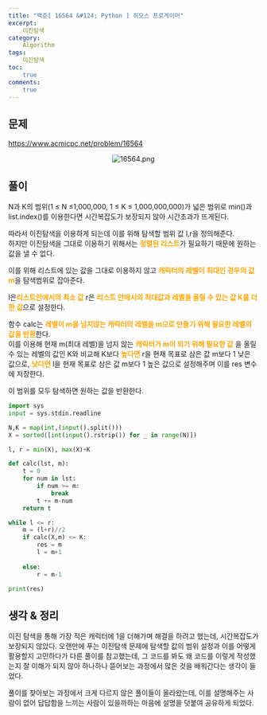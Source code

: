 ```yaml
---
title: "백준[ 16564 &#124; Python ] 히오스 프로게이머"
excerpt: 
    이진탐색
category: 
    Algorithm
tags: 
    이진탐색
toc: 
    true
comments: 
    true
---
```


<style type = 'text/css'>
    .o{
    font-weight: bold;
    color:orange;
    }
</style>

## 문제  
<https://www.acmicpc.net/problem/16564>
<p align = "center"><img alt = "16564.png" src = "../../assets/images/boj/16564.png"></p>

## 풀이  
N과 K의 범위(1 ≤ N ≤1,000,000, 1 ≤ K ≤ 1,000,000,000)가 넓은 범위로 min()과 list.index()를 이용한다면 시간복잡도가 보장되지 않아 시간초과가 뜨게된다.  
  
따라서 이진탐색을 이용하게 되는데 이를 위해 탐색할 범위 값 l,r을 정의해준다.  
하지만 이진탐색을 그대로 이용하기 위해서는 <span class = "o">정렬된 리스트</span>가 필요하기 때문에 원하는 값을 낼 수 없다.  

이를 위해 리스트에 있는 값을 그대로 이용하지 않고 <span class = "o">캐릭터의 레벨이 최대인 경우의 값 m</span>을 탐색범위로 잡아준다.  

l은<span class = "o">리스트안에서의 최소 값</span> r은 <span class = "o">리스트 안에서의 최대값과 레벨을 올릴 수 있는 값 K를 더한 값</span>으로 설정한다.  

함수 calc는 <span class = "o">레벨이 m을 넘지않는 캐릭터의 레벨을 m으로 만들기 위해 필요한 레벨의 값을 반환</span>한다.  
이를 이용해 현재 m(최대 레벨)을 넘지 않는 <span class = "o">캐릭터가 m이 되기 위해 필요한 값</span> 을 올릴 수 있는 레벨의 값인 K와 비교해 K보다 <span class = "o">높다면</span> r을 현재 목표로 삼은 값 m보다 1 낮은 값으로, <span class = "o">낮다면</span> l을 현재 목표로 삼은 값 m보다 1 높은 값으로 설정해주며 이를 res 변수에 저장한다.  
  
이 범위를 모두 탐색하면 원하는 값을 반환한다.  

```python  
import sys
input = sys.stdin.readline

N,K = map(int,(input().split()))
X = sorted([int(input().rstrip()) for _ in range(N)])

l, r = min(X), max(X)+K

def calc(lst, m):
    t = 0
    for num in lst:
        if num >= m:
            break
        t += m-num
    return t

while l <= r:
    m = (l+r)//2
    if calc(X,m) <= K:
        res = m
        l = m+1
        
    else:
        r = m-1

print(res)
```  
## 생각 & 정리  
이진 탐색을 통해 가장 적은 캐릭터에 1을 더해가며 해결을 하려고 했는데, 시간복잡도가 보장되지 않았다.
오랜만에 푸는 이진탐색 문제에 탐색할 값의 범위 설정과 이를 어떻게 활용할지 고민하다가 다른 풀이를 참고했는데, 그 코드를 봐도 왜 코드를 이렇게 작성했는지 잘 이해가 되지 않아 하나하나 뜯어보는 과정에서 많은 것을 배워간다는 생각이 들었다.  
  
풀이를 찾아보는 과정에서 크게 다르지 않은 풀이들이 올라왔는데, 이를 설명해주는 사람이 없어 답답함을 느끼는 사람이 있을까하는 마음에 설명을 덧붙여 공유하게 되었다.
